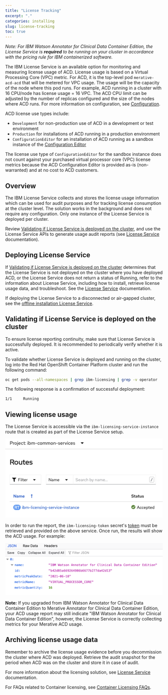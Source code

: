 ```yaml
---
title: "License Tracking"
excerpt: "."
categories: installing
slug: license-tracking
toc: true
---
```

_Note: For IBM Watson Annotator for Clinical Data Container Edition, the License Service is **required** to be running on your cluster in accordance with the pricing rule for IBM containerized software._

The IBM License Service is an available option for monitoring and measuring license usage of ACD. License usage is based on a Virtual Processing Core (VPC) metric. For ACD, it is the top-level pod `merative-acd-acd` that will be metered for VPC usage. The usage will be the capacity of the node where this pod runs. For example, ACD running in a cluster with 16 CPU/node has license usage = 16 VPC. The ACD CPU limit can be adjusted by the number of replicas configured and the size of the nodes where ACD runs. For more information on configuration, see [Configuration](/management/configuring/).

ACD license use types include:
  - `Development` for non-production use of ACD in a development or test environment
  - `Production` for installations of ACD running in a production environment
  - `ConfigurationEditor` for an installation of ACD running as a sandbox instance of the [Configuration Editor](https://merative.github.io/acd-containers/configeditor/index.html)

The license use type of `ConfigurationEditor` for the sandbox instance does not count against your purchased virtual processor core (VPC) license metrics because the ACD Configuration Editor is provided as-is (non-warranted) and at no cost to ACD customers.

## Overview

The IBM License Service collects and stores the license usage information which can be used for audit purposes and for tracking license consumption at the cluster level.
The solution works in the background and does not require any configuration.
Only one instance of the License Service is deployed per cluster.

Review [Validating if License Service is deployed on the cluster](#validating-if-license-service-is-deployed-on-the-cluster),
and use the License Service APIs to generate usage audit reports (see [License Service](https://www.ibm.com/docs/en/cpfs?topic=license-service) documentation).

## Deploying License Service

If [Validating if License Service is deployed on the cluster](#validating-if-license-service-is-deployed-on-the-cluster) determines that the License Service is not deployed on the cluster where you have deployed ACD,
or the License Service does not return a status of Running, refer to the information about License Service, including how to install, retrieve license usage data, and troubleshoot.
See the [License Service](https://www.ibm.com/docs/en/cpfs?topic=license-service) documentation.

If deploying the License Service to a disconnected or air-gapped cluster, see the [offline installation License Service](https://www.ibm.com/docs/en/cpfs?topic=software-offline-installation).

## Validating if License Service is deployed on the cluster

To ensure license reporting continuity, make sure that License Service is successfully deployed.
It is recommended to periodically verify whether it is active.

To validate whether License Service is deployed and running on the cluster, log into the Red Hat OpenShift Container Platform cluster and run the following command:

```bash
oc get pods --all-namespaces | grep ibm-licensing | grep -v operator
```

The following response is a confirmation of successful deployment:

```bash
1/1     Running
```

## Viewing license usage

The License Service is accessible via the ```ibm-licensing-service-instance``` route that is created as part of the License Service setup.

![ibm-licensing-service-instance](../../images/license_route.png)

In order to run the report, the ```ibm-licensing-token``` secret's [token](https://www.ibm.com/docs/en/cpfs?topic=authentication-license-service-api-token#obtaining) must be retrieved and provided on the above service. Once run, the results will show the ACD usage.  For example:

![ACD usage](../../images/license_report.png)

   **Note:**  If you upgraded from IBM Watson Annotator for Clinical Data Container Edition to Merative Annotator for Clinical Data Container Edition, your ACD usage report may still indicate "IBM Watson Annotator for Clinical Data Container Edition", however, the License Service is correctly collecting metrics for your Merative ACD usage.

## Archiving license usage data

Remember to archive the license usage evidence before you decommission the cluster where ACD was deployed. Retrieve the audit snapshot for the period when ACD was on the cluster and store it in case of audit.

For more information about the licensing solution, see [License Service](https://www.ibm.com/docs/en/cpfs?topic=license-service) documentation.

For FAQs related to Container licensing, see [Container Licensing FAQs](https://www.ibm.com/software/passportadvantage/containerfaqov.html).
